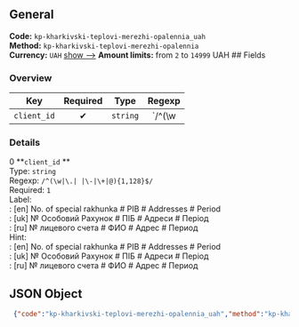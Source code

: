 ## General 
**Code:** `kp-kharkivski-teplovi-merezhi-opalennia_uah`  
**Method:** `kp-kharkivski-teplovi-merezhi-opalennia`  
**Currency:** `UAH` [show -->]() 
**Amount limits:** from `2`  to `14999`  UAH ## Fields 
### Overview 
|Key|Required|Type|Regexp| 
|:---:|:---:|:---:|:---:| 
|`client_id` |✔ |`string` |`/^(\w|\.| |\-|\+|@){1,128}$/` | 
 
### Details 
0 **`client_id` **  
Type: `string`  
Regexp: `/^(\w|\.| |\-|\+|@){1,128}$/`  
Required: `1`  
Label:  
: [en] No. of special rakhunka # PIB # Addresses # Period  
: [uk] № Особовий Рахунок # ПІБ # Адреси # Період  
: [ru] № лицевого счета # ФИО # Адрес # Период  
Hint:  
: [en] No. of special rakhunka # PIB # Addresses # Period  
: [uk] № Особовий Рахунок # ПІБ # Адреси # Період  
: [ru] № лицевого счета # ФИО # Адрес # Период  
## JSON Object 
```json
 {"code":"kp-kharkivski-teplovi-merezhi-opalennia_uah","method":"kp-kharkivski-teplovi-merezhi-opalennia","currency":"UAH","fields":[{"key":"client_id","type":"string","label":{"en":"No. of special rakhunka # PIB # Addresses # Period","uk":"\u2116 \u041e\u0441\u043e\u0431\u043e\u0432\u0438\u0439 \u0420\u0430\u0445\u0443\u043d\u043e\u043a # \u041f\u0406\u0411 # \u0410\u0434\u0440\u0435\u0441\u0438 # \u041f\u0435\u0440\u0456\u043e\u0434","ru":"\u2116 \u043b\u0438\u0446\u0435\u0432\u043e\u0433\u043e \u0441\u0447\u0435\u0442\u0430 # \u0424\u0418\u041e # \u0410\u0434\u0440\u0435\u0441 # \u041f\u0435\u0440\u0438\u043e\u0434"},"regexp":"\/^(\\w|\\.| |\\-|\\+|@){1,128}$\/","required":true,"position":1,"hint":{"en":"No. of special rakhunka # PIB # Addresses # Period","uk":"\u2116 \u041e\u0441\u043e\u0431\u043e\u0432\u0438\u0439 \u0420\u0430\u0445\u0443\u043d\u043e\u043a # \u041f\u0406\u0411 # \u0410\u0434\u0440\u0435\u0441\u0438 # \u041f\u0435\u0440\u0456\u043e\u0434","ru":"\u2116 \u043b\u0438\u0446\u0435\u0432\u043e\u0433\u043e \u0441\u0447\u0435\u0442\u0430 # \u0424\u0418\u041e # \u0410\u0434\u0440\u0435\u0441 # \u041f\u0435\u0440\u0438\u043e\u0434"},"example":"1234#\u041f\u0435\u0442\u0440\u043e\u0432 \u0410.\u0410.#\u0432\u0443\u043b. \u041c\u0430\u043b\u0430,2,\u043a\u0432.1#05-06.17"}],"amount_min":2,"amount_max":14999}```  
